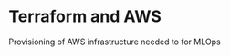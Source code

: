 # Terraform and AWS

Provisioning of AWS infrastructure needed to for MLOps

<!-- ![Architecture Diagram](architecture.png) -->